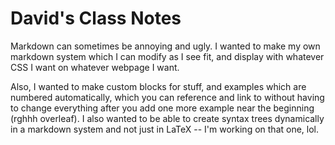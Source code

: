 # David's Class Notes

Markdown can sometimes be annoying and ugly. I wanted to 
make my own markdown system which I can modify as I see fit,
and display with whatever CSS I want on whatever webpage I want.

Also, I wanted to make custom blocks for stuff, 
and examples which are numbered automatically, 
which you can reference and link to without
having to change everything after you add one
more example near the beginning (rghhh overleaf). 
I also wanted to be able to create syntax trees
dynamically in a markdown system and not just in LaTeX -- 
I'm working on that one, lol. 
